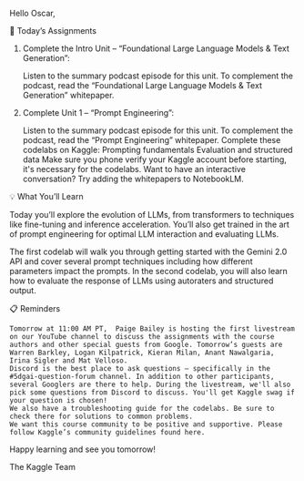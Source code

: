 Hello Oscar,

🎒 Today’s Assignments

1. Complete the Intro Unit – “Foundational Large Language Models & Text Generation”:

    Listen to the summary podcast episode for this unit.
    To complement the podcast, read the “Foundational Large Language Models & Text Generation” whitepaper. 

2. Complete Unit 1 – “Prompt Engineering”:

    Listen to the summary podcast episode for this unit.
    To complement the podcast, read the “Prompt Engineering” whitepaper.
    Complete these codelabs on Kaggle:
        Prompting fundamentals
        Evaluation and structured data
    Make sure you phone verify your Kaggle account before starting, it's necessary for the codelabs.
    Want to have an interactive conversation? Try adding the whitepapers to NotebookLM. 

💡 What You’ll Learn

Today you’ll explore the evolution of LLMs, from transformers to techniques like fine-tuning and inference acceleration. You’ll also get trained in the art of prompt engineering for optimal LLM interaction and evaluating LLMs. 

The first codelab will walk you through getting started with the Gemini 2.0 API and cover several prompt techniques including how different parameters impact the prompts. In the second codelab, you will also learn how to evaluate the response of LLMs using autoraters and structured output.

📋 Reminders

    Tomorrow at 11:00 AM PT,  Paige Bailey is hosting the first livestream on our YouTube channel to discuss the assignments with the course authors and other special guests from Google. Tomorrow’s guests are Warren Barkley, Logan Kilpatrick, Kieran Milan, Anant Nawalgaria, Irina Sigler and Mat Velloso.
    Discord is the best place to ask questions – specifically in the #5dgai-question-forum channel. In addition to other participants, several Googlers are there to help. During the livestream, we'll also pick some questions from Discord to discuss. You'll get Kaggle swag if your question is chosen!
    We also have a troubleshooting guide for the codelabs. Be sure to check there for solutions to common problems.
    We want this course community to be positive and supportive. Please follow Kaggle’s community guidelines found here.

Happy learning and see you tomorrow!

The Kaggle Team
